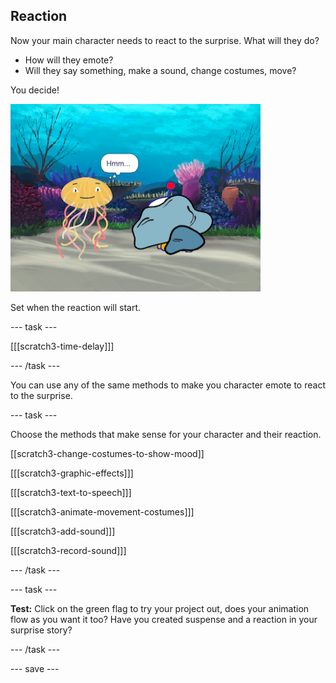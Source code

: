 ## Reaction

Now your main character needs to react to the surprise. What will they do? 
- How will they emote? 
- Will they say something, make a sound, change costumes, move? 

You decide!

![Tresspass project showing the reaction to the surprise](images/tresspass.png)

Set when the reaction will start. 

--- task ---

[[[scratch3-time-delay]]]

--- /task ---

You can use any of the same methods to make you character emote to react to the surprise.

--- task ---

Choose the methods that make sense for your character and their reaction. 

[[scratch3-change-costumes-to-show-mood]]

[[[scratch3-graphic-effects]]]

[[[scratch3-text-to-speech]]]

[[[scratch3-animate-movement-costumes]]]

[[[scratch3-add-sound]]]

[[[scratch3-record-sound]]]

--- /task ---

--- task ---

**Test:** Click on the green flag to try your project out, does your animation flow as you want it too? Have you created suspense and a reaction in your surprise story? 

--- /task ---

--- save ---